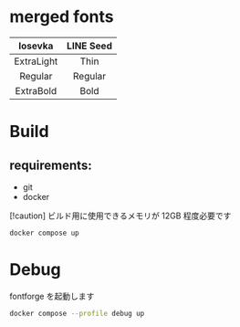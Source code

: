 # merged fonts

|  Iosevka   | LINE Seed |
| :--------: | :-------: |
| ExtraLight |   Thin    |
|  Regular   |  Regular  |
| ExtraBold  |   Bold    |

# Build

## requirements:

- git
- docker

[!caution]
ビルド用に使用できるメモリが 12GB 程度必要です

```bash
docker compose up
```

# Debug
fontforge を起動します
```bash
docker compose --profile debug up
```
